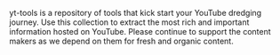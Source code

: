 yt-tools is a repository of tools that kick start your YouTube dredging journey. Use this collection to extract the most rich and important information hosted on YouTube. Please continue to support the content makers as we depend on them for fresh and organic content.
